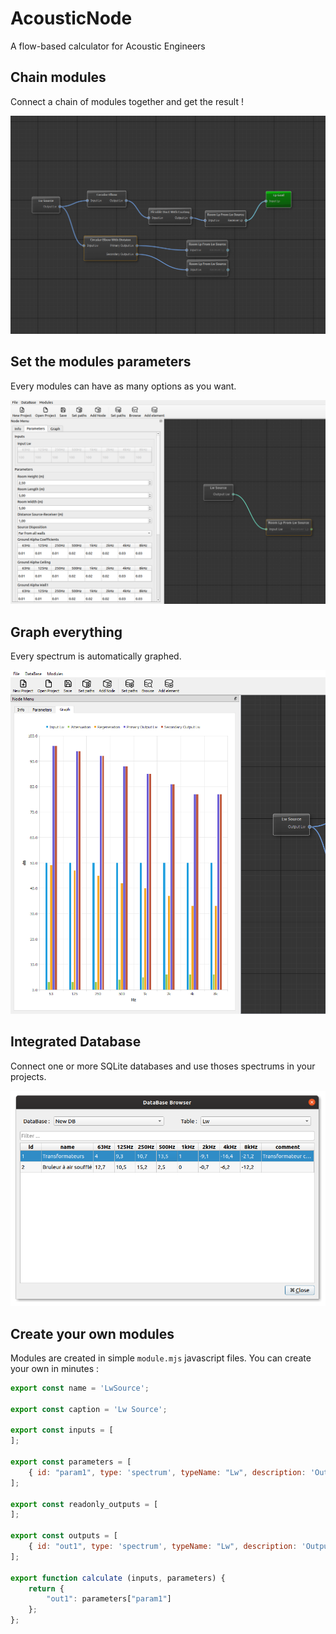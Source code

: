 # AcousticNode

A flow-based calculator for Acoustic Engineers

## Chain modules

Connect a chain of modules together and get the result !

![capture_chain](./docs/images/capture_chain.png)

## Set the modules parameters

Every modules can have as many options as you want.

![capture_parameters](./docs/images/capture_parameters.png)

## Graph everything

Every spectrum is automatically graphed.

![capture_graph](./docs/images/capture_graph.png)

## Integrated Database

Connect one or more SQLite databases and use thoses spectrums in your projects.

![capture_database](./docs/images/capture_database.png)

## Create your own modules

Modules are created in simple `module.mjs` javascript files. You can create your own in minutes :

```javascript
export const name = 'LwSource';

export const caption = 'Lw Source';

export const inputs = [
];

export const parameters = [
    { id: "param1", type: 'spectrum', typeName: "Lw", description: 'Output Lw', default: [100, 100, 100, 100, 100, 100, 100, 100]},
];

export const readonly_outputs = [
];

export const outputs = [
    { id: "out1", type: 'spectrum', typeName: "Lw", description: 'Output Lw' },
];

export function calculate (inputs, parameters) {
    return {
        "out1": parameters["param1"]
    };
};
```

